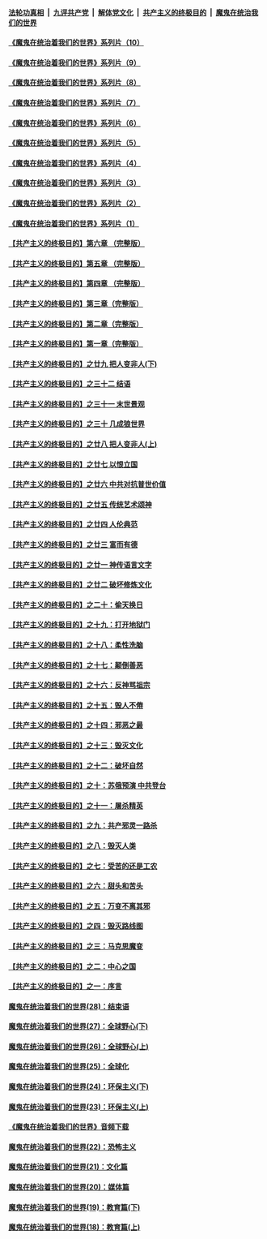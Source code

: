 ####  [法轮功真相](../../../../basic/blob/master/README.md?t=08161702) &nbsp;|&nbsp; [九评共产党](../../../../9ping.md/blob/master/README.md?t=08161702) &nbsp;|&nbsp; [解体党文化](../../../../jtdwh.md/blob/master/README.md?t=08161702)  &nbsp;|&nbsp; [共产主义的终极目的](../../../../gczydzjmd.md/blob/master/README.md?t=08161702) &nbsp;|&nbsp; [魔鬼在统治我们的世界](../../../../mgztzwmdsj.md/blob/master/README.md?t=08161702) 

#### [《魔鬼在统治着我们的世界》系列片（10）](../pages/nsc422/n12292670.md?t=08161702) 

#### [《魔鬼在统治着我们的世界》系列片（9）](../pages/nsc422/n12290859.md?t=08161702) 

#### [《魔鬼在统治着我们的世界》系列片（8）](../pages/nsc422/n12287445.md?t=08161702) 

#### [《魔鬼在统治着我们的世界》系列片（7）](../pages/nsc422/n12283425.md?t=08161702) 

#### [《魔鬼在统治着我们的世界》系列片（6）](../pages/nsc422/n12282314.md?t=08161702) 

#### [《魔鬼在统治着我们的世界》系列片（5）](../pages/nsc422/n12281419.md?t=08161702) 

#### [《魔鬼在统治着我们的世界》系列片（4）](../pages/nsc422/n12274024.md?t=08161702) 

#### [《魔鬼在统治着我们的世界》系列片（3）](../pages/nsc422/n12271322.md?t=08161702) 

#### [《魔鬼在统治着我们的世界》系列片（2）](../pages/nsc422/n12269049.md?t=08161702) 

#### [《魔鬼在统治着我们的世界》系列片（1）](../pages/nsc422/n12267575.md?t=08161702) 

#### [【共产主义的终极目的】第六章 （完整版）](../pages/nsc422/n11428913.md?t=08161702) 

#### [【共产主义的终极目的】第五章 （完整版）](../pages/nsc422/n11428912.md?t=08161702) 

#### [【共产主义的终极目的】第四章 （完整版）](../pages/nsc422/n11428907.md?t=08161702) 

#### [【共产主义的终极目的】第三章（完整版）](../pages/nsc422/n11428848.md?t=08161702) 

#### [【共产主义的终极目的】第二章（完整版）](../pages/nsc422/n11428831.md?t=08161702) 

#### [【共产主义的终极目的】第一章（完整版）](../pages/nsc422/n11417651.md?t=08161702) 

#### [【共产主义的终极目的】之廿九 把人变非人(下)](../pages/nsc422/n11344140.md?t=08161702) 

#### [【共产主义的终极目的】之三十二 结语](../pages/nsc422/n11360535.md?t=08161702) 

#### [【共产主义的终极目的】之三十一 末世景观](../pages/nsc422/n11351129.md?t=08161702) 

#### [【共产主义的终极目的】之三十 几成狼世界](../pages/nsc422/n11348280.md?t=08161702) 

#### [【共产主义的终极目的】之廿八 把人变非人(上)](../pages/nsc422/n11340492.md?t=08161702) 

#### [【共产主义的终极目的】之廿七 以恨立国](../pages/nsc422/n11336944.md?t=08161702) 

#### [【共产主义的终极目的】之廿六 中共对抗普世价值](../pages/nsc422/n11324785.md?t=08161702) 

#### [【共产主义的终极目的】之廿五 传统艺术颂神](../pages/nsc422/n11296396.md?t=08161702) 

#### [【共产主义的终极目的】之廿四 人伦典范](../pages/nsc422/n11296397.md?t=08161702) 

#### [【共产主义的终极目的】之廿三 富而有德](../pages/nsc422/n11283598.md?t=08161702) 

#### [【共产主义的终极目的】之廿一 神传语言文字](../pages/nsc422/n11263265.md?t=08161702) 

#### [【共产主义的终极目的】之廿二 破坏修炼文化](../pages/nsc422/n11245728.md?t=08161702) 

#### [【共产主义的终极目的】之二十：偷天换日](../pages/nsc422/n11238846.md?t=08161702) 

#### [【共产主义的终极目的】之十九：打开地狱门](../pages/nsc422/n11206376.md?t=08161702) 

#### [【共产主义的终极目的】之十八：柔性洗脑](../pages/nsc422/n11199994.md?t=08161702) 

#### [【共产主义的终极目的】之十七：颠倒善恶](../pages/nsc422/n11179782.md?t=08161702) 

#### [【共产主义的终极目的】之十六：反神骂祖宗](../pages/nsc422/n11166798.md?t=08161702) 

#### [【共产主义的终极目的】之十五：毁人不倦](../pages/nsc422/n11166792.md?t=08161702) 

#### [【共产主义的终极目的】之十四：邪恶之最](../pages/nsc422/n11150249.md?t=08161702) 

#### [【共产主义的终极目的】之十三：毁灭文化](../pages/nsc422/n11135227.md?t=08161702) 

#### [【共产主义的终极目的】之十二：破坏自然](../pages/nsc422/n11135214.md?t=08161702) 

#### [【共产主义的终极目的】之十：苏俄预演 中共登台](../pages/nsc422/n11118424.md?t=08161702) 

#### [【共产主义的终极目的】之十一：屠杀精英](../pages/nsc422/n11118442.md?t=08161702) 

#### [【共产主义的终极目的】之九：共产邪灵一路杀](../pages/nsc422/n11114139.md?t=08161702) 

#### [【共产主义的终极目的】之八：毁灭人类](../pages/nsc422/n11108503.md?t=08161702) 

#### [【共产主义的终极目的】之七：受苦的还是工农](../pages/nsc422/n11101809.md?t=08161702) 

#### [【共产主义的终极目的】之六：甜头和苦头](../pages/nsc422/n11096971.md?t=08161702) 

#### [【共产主义的终极目的】之五：万变不离其邪](../pages/nsc422/n11091285.md?t=08161702) 

#### [【共产主义的终极目的】之四：毁灭路线图](../pages/nsc422/n11086284.md?t=08161702) 

#### [【共产主义的终极目的】之三：马克思魔变](../pages/nsc422/n11061941.md?t=08161702) 

#### [【共产主义的终极目的】之二：中心之国](../pages/nsc422/n11047728.md?t=08161702) 

#### [【共产主义的终极目的】之一：序言](../pages/nsc422/n11086077.md?t=08161702) 

#### [魔鬼在统治着我们的世界(28)：结束语](../pages/nsc422/n10936246.md?t=08161702) 

#### [魔鬼在统治着我们的世界(27)：全球野心(下)](../pages/nsc422/n10928319.md?t=08161702) 

#### [魔鬼在统治着我们的世界(26)：全球野心(上)](../pages/nsc422/n10900318.md?t=08161702) 

#### [魔鬼在统治着我们的世界(25)：全球化](../pages/nsc422/n10788205.md?t=08161702) 

#### [魔鬼在统治着我们的世界(24)：环保主义(下)](../pages/nsc422/n10695307.md?t=08161702) 

#### [魔鬼在统治着我们的世界(23)：环保主义(上)](../pages/nsc422/n10688613.md?t=08161702) 

#### [《魔鬼在统治着我们的世界》音频下载](../pages/nsc422/n10635553.md?t=08161702) 

#### [魔鬼在统治着我们的世界(22)：恐怖主义](../pages/nsc422/n10614727.md?t=08161702) 

#### [魔鬼在统治着我们的世界(21)：文化篇](../pages/nsc422/n10597706.md?t=08161702) 

#### [魔鬼在统治着我们的世界(20)：媒体篇](../pages/nsc422/n10586579.md?t=08161702) 

#### [魔鬼在统治着我们的世界(19)：教育篇(下)](../pages/nsc422/n10564808.md?t=08161702) 

#### [魔鬼在统治着我们的世界(18)：教育篇(上)](../pages/nsc422/n10526970.md?t=08161702) 

